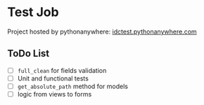 # Test Job

Project hosted by pythonanywhere: [idctest.pythonanywhere.com](http://idctest.pythonanywhere.com/)

## ToDo List

- [ ] `full_clean` for fields validation
- [ ] Unit and functional tests
- [ ] `get_absolute_path` method for models
- [ ] logic from views to forms
